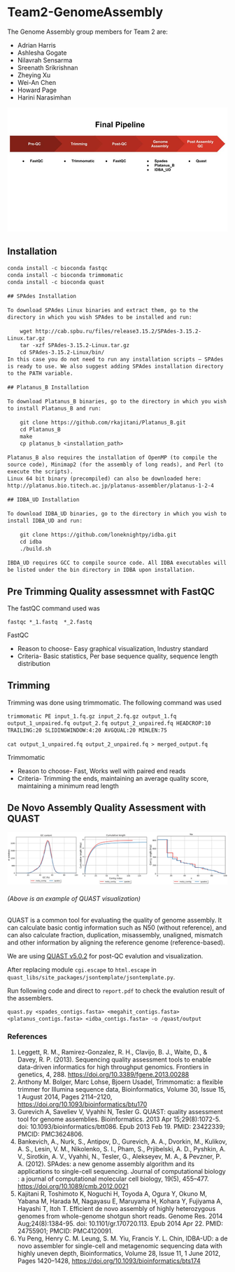 # Team2-GenomeAssembly

The Genome Assembly group members for Team 2 are:
* Adrian Harris
* Ashlesha Gogate
* Nilavrah Sensarma
* Sreenath Srikrishnan
* Zheying Xu
* Wei-An Chen
* Howard Page
* Harini Narasimhan

![Screenshot](final_pipeline.jpg)

## Installation

```
conda install -c bioconda fastqc
conda install -c bioconda trimmomatic
conda install -c bioconda quast

## SPAdes Installation

To download SPAdes Linux binaries and extract them, go to the directory in which you wish SPAdes to be installed and run:

    wget http://cab.spbu.ru/files/release3.15.2/SPAdes-3.15.2-Linux.tar.gz
    tar -xzf SPAdes-3.15.2-Linux.tar.gz
    cd SPAdes-3.15.2-Linux/bin/
In this case you do not need to run any installation scripts – SPAdes is ready to use. We also suggest adding SPAdes installation directory to the PATH variable.

## Platanus_B Installation

To download Platanus_B binaries, go to the directory in which you wish to install Platanus_B and run:

    git clone https://github.com/rkajitani/Platanus_B.git
    cd Platanus_B
    make
    cp platanus_b <installation_path>

Platanus_B also requires the installation of OpenMP (to compile the source code), Minimap2 (for the assembly of long reads), and Perl (to execute the scripts).
Linux 64 bit binary (precompiled) can also be downloaded here: http://platanus.bio.titech.ac.jp/platanus-assembler/platanus-1-2-4

## IDBA_UD Installation 

To download IDBA_UD binaries, go to the directory in which you wish to install IDBA_UD and run:

    git clone https://github.com/loneknightpy/idba.git
    cd idba
    ./build.sh

IBDA_UD requires GCC to compile source code. All IDBA executables will be listed under the bin directory in IDBA upon installation. 
```
## Pre Trimming Quality assessmnet with FastQC
The fastQC command used was
```
fastqc *_1.fastq  *_2.fastq

```
FastQC <br>
* Reason to choose- Easy graphical visualization, Industry standard <br>
* Criteria- Basic statistics, Per base sequence quality, sequence length distribution

## Trimming
Trimming was done using trimmomatic. The following command was used
```
trimmomatic PE input_1.fq.gz input_2.fq.gz output_1.fq output_1_unpaired.fq output_2.fq output_2_unpaired.fq HEADCROP:10 TRAILING:20 SLIDINGWINDOW:4:20 AVGQUAL:20 MINLEN:75

cat output_1_unpaired.fq output_2_unpaired.fq > merged_output.fq
```
Trimmomatic <br>
* Reason to choose- Fast, Works well with paired end reads <br>
* Criteria- Trimming the ends, maintaining an average quality score, maintaining a minimum read length​



## De Novo Assembly Quality Assessment with QUAST
![plot](./QuastReport/example_quast_report.jpg)
###### (Above is an example of QUAST visualization)

QUAST is a common tool for evaluating the quality of genome assembly. It can calculate basic contig information such as N50 (without reference), and can also calculate fraction, duplication, misassembly, unaligned, mismatch and other information by aligning the reference genome (reference-based).

We are using [QUAST v5.0.2](http://quast.sourceforge.net/install.html) for post-QC evalution and visualization. 

After replacing module ```cgi.escape``` to ```html.escape``` in ``` quast_libs/site_packages/jsontemplate/jsontemplate.py ```.

Run following code and direct to ```report.pdf``` to check the evalution result of the assemblers.
```
quast.py <spades_contigs.fasta> <megahit_contigs.fasta> <platanus_contigs.fasta> <idba_contigs.fasta> -o /quast/output
```

### References
1. Leggett, R. M., Ramirez-Gonzalez, R. H., Clavijo, B. J., Waite, D., & Davey, R. P. (2013). Sequencing quality assessment tools to enable data-driven informatics for high throughput genomics. Frontiers in genetics, 4, 288. https://doi.org/10.3389/fgene.2013.00288
2. Anthony M. Bolger, Marc Lohse, Bjoern Usadel, Trimmomatic: a flexible trimmer for Illumina sequence data, Bioinformatics, Volume 30, Issue 15, 1 August 2014, Pages 2114–2120, https://doi.org/10.1093/bioinformatics/btu170
3. Gurevich A, Saveliev V, Vyahhi N, Tesler G. QUAST: quality assessment tool for genome assemblies. Bioinformatics. 2013 Apr 15;29(8):1072-5. doi: 10.1093/bioinformatics/btt086. Epub 2013 Feb 19. PMID: 23422339; PMCID: PMC3624806.
4. Bankevich, A., Nurk, S., Antipov, D., Gurevich, A. A., Dvorkin, M., Kulikov, A. S., Lesin, V. M., Nikolenko, S. I., Pham, S., Prjibelski, A. D., Pyshkin, A. V., Sirotkin, A. V., Vyahhi, N., Tesler, G., Alekseyev, M. A., & Pevzner, P. A. (2012). SPAdes: a new genome assembly algorithm and its applications to single-cell sequencing. Journal of computational biology : a journal of computational molecular cell biology, 19(5), 455–477. https://doi.org/10.1089/cmb.2012.0021
5. Kajitani R, Toshimoto K, Noguchi H, Toyoda A, Ogura Y, Okuno M, Yabana M, Harada M, Nagayasu E, Maruyama H, Kohara Y, Fujiyama A, Hayashi T, Itoh T. Efficient de novo assembly of highly heterozygous genomes from whole-genome shotgun short reads. Genome Res. 2014 Aug;24(8):1384-95. doi: 10.1101/gr.170720.113. Epub 2014 Apr 22. PMID: 24755901; PMCID: PMC4120091.
6. Yu Peng, Henry C. M. Leung, S. M. Yiu, Francis Y. L. Chin, IDBA-UD: a de novo assembler for single-cell and metagenomic sequencing data with highly uneven depth, Bioinformatics, Volume 28, Issue 11, 1 June 2012, Pages 1420–1428, https://doi.org/10.1093/bioinformatics/bts174

